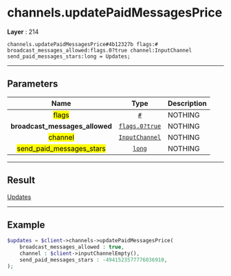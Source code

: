 # channels.updatePaidMessagesPrice

**Layer** : 214

```tl
channels.updatePaidMessagesPrice#4b12327b flags:# broadcast_messages_allowed:flags.0?true channel:InputChannel send_paid_messages_stars:long = Updates;
```

---

## Parameters

| Name | Type | Description |
| :---: | :---: | :--- |
| <mark>flags</mark> | [`#`](type/#) | NOTHING |
| **broadcast_messages_allowed** | [`flags.0?true`](type/true) | NOTHING |
| <mark>channel</mark> | [`InputChannel`](type/InputChannel) | NOTHING |
| <mark>send_paid_messages_stars</mark> | [`long`](type/long) | NOTHING |

---

## Result

[Updates](type/Updates)

---

## Example

```php
$updates = $client->channels->updatePaidMessagesPrice(
	broadcast_messages_allowed : true,
	channel : $client->inputChannelEmpty(),
	send_paid_messages_stars : -4941523577776036910,
);
```